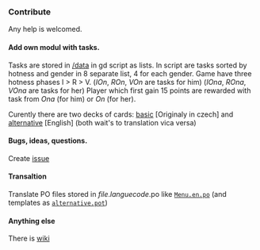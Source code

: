 ### Contribute
Any help is welcomed.
#### Add own modul with tasks.
Tasks are stored in [/data](/data) in gd script as lists.
In script are tasks sorted by hotness and gender in 8 separate list, 4 for each gender.
Game have three hotness phases I > R > V. (_IOn_, _ROn_, _VOn_ are tasks for him) (_IOna_, _ROna_, _VOna_ are tasks for her)
Player which first gain 15 points are rewarded with task from _Ona_ (for him) or _On_ (for her).

Curently there are two decks of cards: [basic](/data/basic.gd) [Originaly in czech] and [alternative](/data/alternative.gd
) [English] (both wait's to translation vica versa)
#### Bugs, ideas, questions.
Create [issue](../../issues)
#### Transaltion
Translate PO files stored in *file*.*languecode*.po like [`Menu.en.po`](/Menu.en.po) (and templates as [`alternative.pot`](/data/alternative.pot))
#### Anything else
There is [wiki](../../wiki)
